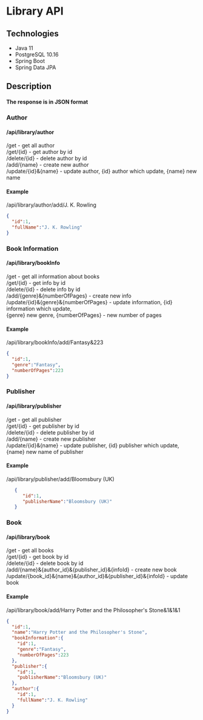 # Library API

## Technologies
* Java 11
* PostgreSQL 10.16
* Spring Boot
* Spring Data JPA

## Description
#### The response is in JSON format
### Author
#### /api/library/author
/get - get all author \
/get/{id} - get author by id \
/delete/{id} - delete author by id \
/add/{name} - create new author \
/update/{id}&{name} - update author, {id} author which update, {name} new name

#### Example

/api/library/author/add/J. K. Rowling

```json
{
  "id":1,
  "fullName":"J. K. Rowling"
}
```

### Book Information
#### /api/library/bookInfo
/get - get all information about books \
/get/{id} - get info by id \
/delete/{id} - delete info by id \
/add/{genre}&{numberOfPages} - create new info \
/update/{id}&{genre}&{numberOfPages} - update information, {id} information which update, \
{genre} new genre, {numberOfPages} - new number of pages 

#### Example

/api/library/bookInfo/add/Fantasy&223

```json
{
  "id":1,
  "genre":"Fantasy",
  "numberOfPages":223
}
```
### Publisher
#### /api/library/publisher

/get - get all publisher\
/get/{id} - get publisher by id \
/delete/{id} - delete publisher by id \
/add/{name} - create new publisher \
/update/{id}&{name} - update publisher, {id} publisher which update, {name} new name of publisher

#### Example

/api/library/publisher/add/Bloomsbury (UK)

```json
   {
      "id":1,
      "publisherName":"Bloomsbury (UK)"
   }
```
### Book
#### /api/library/book

/get - get all books  \
/get/{id} - get book by id \
/delete/{id} - delete book by id \
/add/{name}&{author_id}&{publisher_id}&{infoId} - create new book \
/update/{book_id}&{name}&{author_id}&{publisher_id}&{infoId} - update book

#### Example

/api/library/book/add/Harry Potter and the Philosopher's Stone&1&1&1

```json
{
  "id":1,
  "name":"Harry Potter and the Philosopher's Stone",
  "bookInformation":{
    "id":1,
    "genre":"Fantasy",
    "numberOfPages":223
  },
  "publisher":{
    "id":1,
    "publisherName":"Bloomsbury (UK)"
  },
  "author":{
    "id":1,
    "fullName":"J. K. Rowling"
  }
}
```

